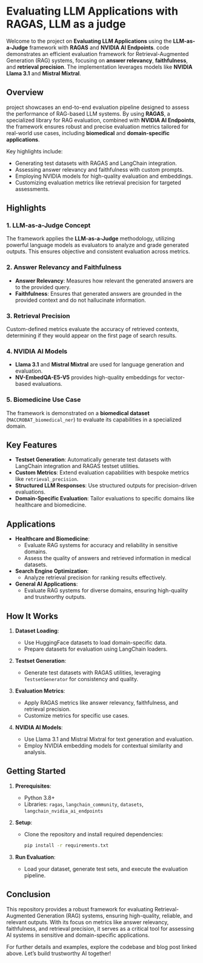 # Evaluating LLM Applications with RAGAS, LLM as a judge

Welcome to the project on **Evaluating LLM Applications** using the **LLM-as-a-Judge** framework with **RAGAS** and **NVIDIA AI Endpoints**. code demonstrates an efficient evaluation framework for Retrieval-Augmented Generation (RAG) systems, focusing on **answer relevancy**, **faithfulness**, and **retrieval precision**. The implementation leverages models like **NVIDIA Llama 3.1** and **Mistral Mixtral**.

## Overview

project showcases an end-to-end evaluation pipeline designed to assess the performance of RAG-based LLM systems. By using **RAGAS**, a specialized library for RAG evaluation, combined with **NVIDIA AI Endpoints**, the framework ensures robust and precise evaluation metrics tailored for real-world use cases, including **biomedical** and **domain-specific applications**.

Key highlights include:
- Generating test datasets with RAGAS and LangChain integration.
- Assessing answer relevancy and faithfulness with custom prompts.
- Employing NVIDIA models for high-quality evaluation and embeddings.
- Customizing evaluation metrics like retrieval precision for targeted assessments.

## Highlights

### 1. **LLM-as-a-Judge Concept**
The framework applies the **LLM-as-a-Judge** methodology, utilizing powerful language models as evaluators to analyze and grade generated outputs. This ensures objective and consistent evaluation across metrics.

### 2. **Answer Relevancy and Faithfulness**
- **Answer Relevancy**: Measures how relevant the generated answers are to the provided query.
- **Faithfulness**: Ensures that generated answers are grounded in the provided context and do not hallucinate information.

### 3. **Retrieval Precision**
Custom-defined metrics evaluate the accuracy of retrieved contexts, determining if they would appear on the first page of search results.

### 4. **NVIDIA AI Models**
- **Llama 3.1** and **Mistral Mixtral** are used for language generation and evaluation.
- **NV-EmbedQA-E5-V5** provides high-quality embeddings for vector-based evaluations.

### 5. **Biomedicine Use Case**
The framework is demonstrated on a **biomedical dataset** (`MACCROBAT_biomedical_ner`) to evaluate its capabilities in a specialized domain.

## Key Features

- **Testset Generation**: Automatically generate test datasets with LangChain integration and RAGAS testset utilities.
- **Custom Metrics**: Extend evaluation capabilities with bespoke metrics like `retrieval_precision`.
- **Structured LLM Responses**: Use structured outputs for precision-driven evaluations.
- **Domain-Specific Evaluation**: Tailor evaluations to specific domains like healthcare and biomedicine.

## Applications

- **Healthcare and Biomedicine**:
  - Evaluate RAG systems for accuracy and reliability in sensitive domains.
  - Assess the quality of answers and retrieved information in medical datasets.
- **Search Engine Optimization**:
  - Analyze retrieval precision for ranking results effectively.
- **General AI Applications**:
  - Evaluate RAG systems for diverse domains, ensuring high-quality and trustworthy outputs.

## How It Works

1. **Dataset Loading**:
   - Use HuggingFace datasets to load domain-specific data.
   - Prepare datasets for evaluation using LangChain loaders.

2. **Testset Generation**:
   - Generate test datasets with RAGAS utilities, leveraging `TestsetGenerator` for consistency and quality.

3. **Evaluation Metrics**:
   - Apply RAGAS metrics like answer relevancy, faithfulness, and retrieval precision.
   - Customize metrics for specific use cases.

4. **NVIDIA AI Models**:
   - Use Llama 3.1 and Mistral Mixtral for text generation and evaluation.
   - Employ NVIDIA embedding models for contextual similarity and analysis.

## Getting Started

1. **Prerequisites**:
   - Python 3.8+
   - Libraries: `ragas`, `langchain_community`, `datasets`, `langchain_nvidia_ai_endpoints`

2. **Setup**:
   - Clone the repository and install required dependencies:
     ```bash
     pip install -r requirements.txt
     ```

3. **Run Evaluation**:
   - Load your dataset, generate test sets, and execute the evaluation pipeline.

## Conclusion

This repository provides a robust framework for evaluating Retrieval-Augmented Generation (RAG) systems, ensuring high-quality, reliable, and relevant outputs. With its focus on metrics like answer relevancy, faithfulness, and retrieval precision, it serves as a critical tool for assessing AI systems in sensitive and domain-specific applications.

For further details and examples, explore the codebase and blog post linked above. Let’s build trustworthy AI together!
```
